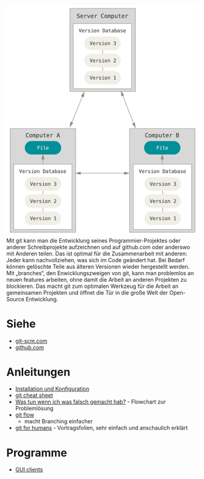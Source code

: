 ![miniatur](Git_principle.png "miniatur") Mit git kann man die
Entwicklung seines Programmier-Projektes oder anderer Schreibprojekte
aufzeichnen und auf github.com oder anderswo mit Anderen teilen. Das ist
optimal für die Zusammenarbeit mit anderen: Jeder kann nachvollziehen,
was sich im Code geändert hat. Bei Bedarf können gelöschte Teile aus
älteren Versionen wieder hergestellt werden. Mit „branches“, den
Enwicklungszweigen von git, kann man problemlos an neuen features
arbeiten, ohne damit die Arbeit an anderen Projekten zu blockieren. Das
macht git zum optimalen Werkzeug für die Arbeit an gemeinsamen Projekten
und öffnet die Tür in die große Welt der Open-Source Entwicklung.

# Siehe

  - [git-scm.com](http://git-scm.com)
  - [github.com](http://github.com)

# Anleitungen

  - [Installation und
    Konfiguration](http://git-scm.com/book/en/v2/Git-Commands-Setup-and-Config)
  - [git cheat
    sheet](https://training.github.com/kit/downloads/github-git-cheat-sheet.pdf)
  - [Was tun wenn ich was falsch gemacht
    hab?](http://justinhileman.info/article/git-pretty/git-pretty.png) -
    Flowchart zur Problemlösung
  - [git flow](http://nvie.com/posts/a-successful-git-branching-model/)
    - macht Branching einfacher
  - [git for
    humans](https://speakerdeck.com/alicebartlett/git-for-humans) -
    Vortragsfolien, sehr einfach und anschaulich erklärt

# Programme

  - [GUI clients](http://git-scm.com/downloads/guis)